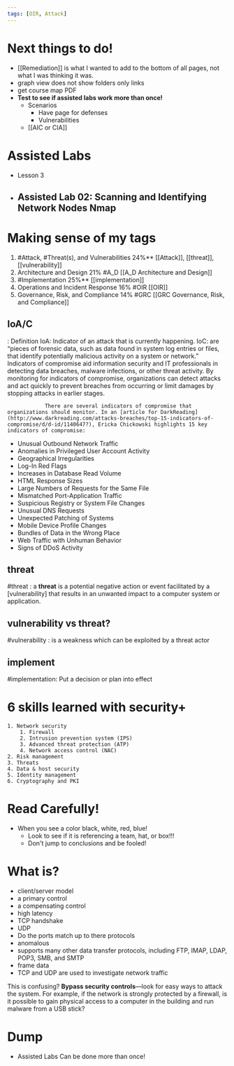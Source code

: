 ```yaml
---
tags: [OIR, Attack]
---
```

# Next things to do!
- [[Remediation]] is what I wanted to add to the bottom of all pages, not what I was thinking it was.
- graph view does not show folders only links
- get course map PDF
- **Test to see if assisted labs work more than once!**
	- Scenarios
		- Have page for defenses
		- Vulnerabilities
	- [[AIC or CIA]]


# Assisted Labs
- Lesson 3
- Assisted Lab 02: Scanning and Identifying Network Nodes Nmap
	- 
# Making sense of my tags
1.  #Attack, #Threat(s), and Vulnerabilities 24%**    [[Attack]], [[threat]], [[vulnerability]]
2.  Architecture and Design	21% #A_D  [[A_D Architecture and Design]]
3.  #Implementation 25%**  [[implementation]]
4.  Operations and Incident Response 16%  #OIR [[OIR]]
5.  Governance, Risk, and Compliance 14%  #GRC  [[GRC Governance, Risk, and Compliance]]


## IoA/C
 : Definition
IoA:  Indicator of an attack that is currently happening.
IoC:  are “pieces of forensic data, such as data found in system log entries or files, that identify potentially malicious activity on a system or network.” Indicators of compromise aid information security and IT professionals in detecting data breaches, malware infections, or other threat activity. By monitoring for indicators of compromise, organizations can detect attacks and act quickly to prevent breaches from occurring or limit damages by stopping attacks in earlier stages.
				
				There are several indicators of compromise that organizations should monitor. In an [article for DarkReading](http://www.darkreading.com/attacks-breaches/top-15-indicators-of-compromise/d/d-id/1140647?), Ericka Chickowski highlights 15 key indicators of compromise:

-   Unusual Outbound Network Traffic
-   Anomalies in Privileged User Account Activity
-   Geographical Irregularities
-   Log-In Red Flags
-   Increases in Database Read Volume
-   HTML Response Sizes
-   Large Numbers of Requests for the Same File
-   Mismatched Port-Application Traffic
-   Suspicious Registry or System File Changes
-   Unusual DNS Requests
-   Unexpected Patching of Systems
-   Mobile Device Profile Changes
-   Bundles of Data in the Wrong Place
-   Web Traffic with Unhuman Behavior
-   Signs of DDoS Activity

## threat
#threat : a **threat** is a potential negative action or event facilitated by a [vulnerability] that results in an unwanted impact to a computer system or application.

## vulnerability vs threat?
#vulnerability : is a weakness which can be exploited by a threat actor

## implement
#implementation:  Put a decision or plan into effect

# 6 skills learned with security+
	1. Network security
		1. Firewall
		2. Intrusion prevention system (IPS)
		3. Advanced threat protection (ATP)
		4. Network access control (NAC)
	2. Risk management
	3. Threats
	4. Data & host security
	5. Identity management
	6. Cryptography and PKI

# Read Carefully!
- When you see a color black, white, red, blue!
	- Look to see if it is referencing a team, hat, or box!!!
	- Don't jump to conclusions and be fooled!

# What is?
- client/server model
- a primary control
- a compensating control
- high latency
- TCP handshake
- UDP 
- Do the ports match up to there protocols
- anomalous
- supports many other data transfer protocols, including FTP, IMAP, LDAP, POP3, SMB, and SMTP 
- frame data
- TCP and UDP are used to investigate network traffic


This is confusing?
**Bypass security controls**—look for easy ways to attack the system. For example, if the network is strongly protected by a firewall, is it possible to gain physical access to a computer in the building and run malware from a USB stick?

# Dump
- Assisted Labs Can be done more than once!  